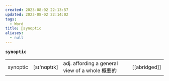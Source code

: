 ```yaml
---
created: 2023-08-02 22:13:57
updated: 2023-08-02 22:14:02
tags:
  - Word
title: 📖synoptic
aliases:
  - null
---
```


<pre><strong>synoptic</strong></pre>
|   |   |   |   |
|---|---|---|---|
|synoptic|[sɪ'nɑptɪk]|adj. affording a general view of a whole 概要的|[[abridged]]|